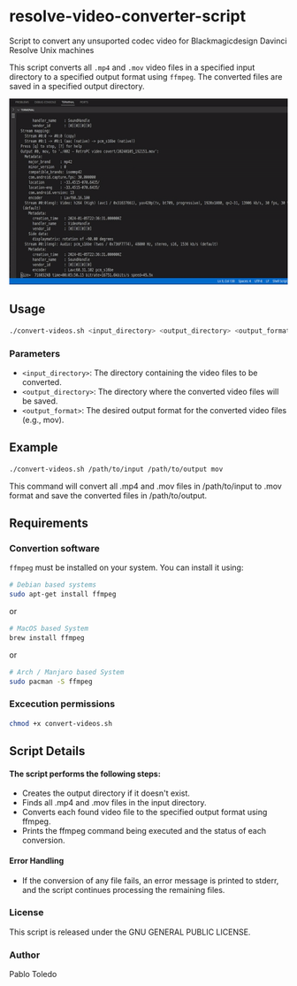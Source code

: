 # resolve-video-converter-script
Script to convert any unsuported codec video for Blackmagicdesign Davinci Resolve Unix machines

This script converts all `.mp4` and `.mov` video files in a specified input directory to a specified output format using `ffmpeg`. The converted files are saved in a specified output directory.

![alt Convertion example](https://github.com/pablotoledom/resolve-video-converter-script/blob/main/assets/converter.gif?raw=true)

## Usage

```bash
./convert-videos.sh <input_directory> <output_directory> <output_format>
```

### Parameters
  - `<input_directory>`: The directory containing the video files to be converted.
  - `<output_directory>`: The directory where the converted video files will be saved.
  - `<output_format>`: The desired output format for the converted video files (e.g., mov).


## Example
```bash
./convert-videos.sh /path/to/input /path/to/output mov
```

This command will convert all .mp4 and .mov files in /path/to/input to .mov format and save the converted files in /path/to/output.

## Requirements

### Convertion software
  `ffmpeg` must be installed on your system. You can install it using:

```bash
# Debian based systems
sudo apt-get install ffmpeg
```

or

```bash
# MacOS based System
brew install ffmpeg
```

or

```bash
# Arch / Manjaro based System
sudo pacman -S ffmpeg
```

### Excecution permissions

```bash
chmod +x convert-videos.sh
```


## Script Details

#### The script performs the following steps:

  - Creates the output directory if it doesn't exist.
  - Finds all .mp4 and .mov files in the input directory.
  - Converts each found video file to the specified output format using ffmpeg.
  - Prints the ffmpeg command being executed and the status of each conversion.

#### Error Handling

  - If the conversion of any file fails, an error message is printed to stderr, and the script continues processing the remaining files.

### License

This script is released under the GNU GENERAL PUBLIC LICENSE.

### Author
Pablo Toledo